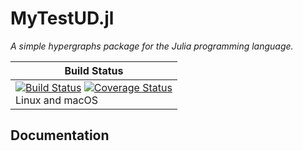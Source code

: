 # MyTestUD.jl

*A simple hypergraphs package for the Julia programming language.*

| **Build Status** |
|--------------|
| [![Build Status][travis-img]][travis-url]  [![Coverage Status][codecov-img]][codecov-url] <br/> Linux and macOS |

## Documentation

[travis-img]: https://travis-ci.org/mariaangelapellegrino/MyTestUD.jl.svg?branch=master
[travis-url]: https://travis-ci.org/mariaangelapellegrino/MyTestUD.jl

[codecov-img]: https://coveralls.io/repos/github/mariaangelapellegrino/MyTestUD.jl/badge.svg?branch=master
[codecov-url]: https://coveralls.io/github/mariaangelapellegrino/MyTestUD.jl?branch=master
